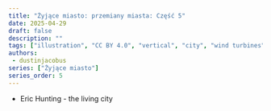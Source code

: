```yaml
---
title: "Żyjące miasto: przemiany miasta: Część 5"
date: 2025-04-29
draft: false
description: ""
tags: ["illustration", "CC BY 4.0", "vertical", "city", "wind turbines", "people", "transport"]
authors:
 - dustinjacobus
series: ["Żyjące miasto"]
series_order: 5
---
```


- Eric Hunting - the living city
